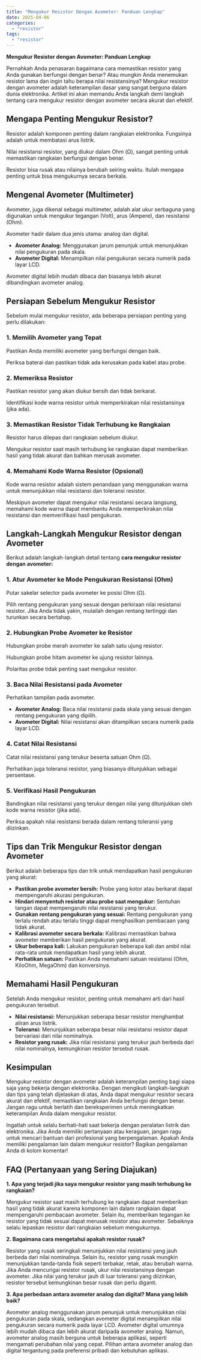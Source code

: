 ```yaml
---
title: "Mengukur Resistor Dengan Avometer: Panduan Lengkap"
date: 2025-09-06
categories: 
  - "resistor"
tags: 
  - "resistor"
---
```


**Mengukur Resistor dengan Avometer: Panduan Lengkap**

Pernahkah Anda penasaran bagaimana cara memastikan resistor yang Anda gunakan berfungsi dengan benar? Atau mungkin Anda menemukan resistor lama dan ingin tahu berapa nilai resistansinya? Mengukur resistor dengan avometer adalah keterampilan dasar yang sangat berguna dalam dunia elektronika. Artikel ini akan memandu Anda langkah demi langkah tentang cara mengukur resistor dengan avometer secara akurat dan efektif.

## Mengapa Penting Mengukur Resistor?

Resistor adalah komponen penting dalam rangkaian elektronika. Fungsinya adalah untuk membatasi arus listrik.

Nilai resistansi resistor, yang diukur dalam Ohm (Ω), sangat penting untuk memastikan rangkaian berfungsi dengan benar.

Resistor bisa rusak atau nilainya berubah seiring waktu. Itulah mengapa penting untuk bisa mengukurnya secara berkala.

## Mengenal Avometer (Multimeter)

Avometer, juga dikenal sebagai multimeter, adalah alat ukur serbaguna yang digunakan untuk mengukur tegangan (Volt), arus (Ampere), dan resistansi (Ohm).

Avometer hadir dalam dua jenis utama: analog dan digital.

- **Avometer Analog:** Menggunakan jarum penunjuk untuk menunjukkan nilai pengukuran pada skala.
- **Avometer Digital:** Menampilkan nilai pengukuran secara numerik pada layar LCD.

Avometer digital lebih mudah dibaca dan biasanya lebih akurat dibandingkan avometer analog.

## Persiapan Sebelum Mengukur Resistor

Sebelum mulai mengukur resistor, ada beberapa persiapan penting yang perlu dilakukan:

### 1\. Memilih Avometer yang Tepat

Pastikan Anda memiliki avometer yang berfungsi dengan baik.

Periksa baterai dan pastikan tidak ada kerusakan pada kabel atau probe.

### 2\. Memeriksa Resistor

Pastikan resistor yang akan diukur bersih dan tidak berkarat.

Identifikasi kode warna resistor untuk memperkirakan nilai resistansinya (jika ada).

### 3\. Memastikan Resistor Tidak Terhubung ke Rangkaian

Resistor harus dilepas dari rangkaian sebelum diukur.

Mengukur resistor saat masih terhubung ke rangkaian dapat memberikan hasil yang tidak akurat dan bahkan merusak avometer.

### 4\. Memahami Kode Warna Resistor (Opsional)

Kode warna resistor adalah sistem penandaan yang menggunakan warna untuk menunjukkan nilai resistansi dan toleransi resistor.

Meskipun avometer dapat mengukur nilai resistansi secara langsung, memahami kode warna dapat membantu Anda memperkirakan nilai resistansi dan memverifikasi hasil pengukuran.

## Langkah-Langkah Mengukur Resistor dengan Avometer

Berikut adalah langkah-langkah detail tentang **cara mengukur resistor dengan avometer:**

### 1\. Atur Avometer ke Mode Pengukuran Resistansi (Ohm)

Putar sakelar selector pada avometer ke posisi Ohm (Ω).

Pilih rentang pengukuran yang sesuai dengan perkiraan nilai resistansi resistor. Jika Anda tidak yakin, mulailah dengan rentang tertinggi dan turunkan secara bertahap.

### 2\. Hubungkan Probe Avometer ke Resistor

Hubungkan probe merah avometer ke salah satu ujung resistor.

Hubungkan probe hitam avometer ke ujung resistor lainnya.

Polaritas probe tidak penting saat mengukur resistor.

### 3\. Baca Nilai Resistansi pada Avometer

Perhatikan tampilan pada avometer.

- **Avometer Analog:** Baca nilai resistansi pada skala yang sesuai dengan rentang pengukuran yang dipilih.
- **Avometer Digital:** Nilai resistansi akan ditampilkan secara numerik pada layar LCD.

### 4\. Catat Nilai Resistansi

Catat nilai resistansi yang terukur beserta satuan Ohm (Ω).

Perhatikan juga toleransi resistor, yang biasanya ditunjukkan sebagai persentase.

### 5\. Verifikasi Hasil Pengukuran

Bandingkan nilai resistansi yang terukur dengan nilai yang ditunjukkan oleh kode warna resistor (jika ada).

Periksa apakah nilai resistansi berada dalam rentang toleransi yang diizinkan.

## Tips dan Trik Mengukur Resistor dengan Avometer

Berikut adalah beberapa tips dan trik untuk mendapatkan hasil pengukuran yang akurat:

- **Pastikan probe avometer bersih:** Probe yang kotor atau berkarat dapat mempengaruhi akurasi pengukuran.
- **Hindari menyentuh resistor atau probe saat mengukur:** Sentuhan tangan dapat mempengaruhi nilai resistansi yang terukur.
- **Gunakan rentang pengukuran yang sesuai:** Rentang pengukuran yang terlalu rendah atau terlalu tinggi dapat menghasilkan pembacaan yang tidak akurat.
- **Kalibrasi avometer secara berkala:** Kalibrasi memastikan bahwa avometer memberikan hasil pengukuran yang akurat.
- **Ukur beberapa kali:** Lakukan pengukuran beberapa kali dan ambil nilai rata-rata untuk mendapatkan hasil yang lebih akurat.
- **Perhatikan satuan:** Pastikan Anda memahami satuan resistansi (Ohm, KiloOhm, MegaOhm) dan konversinya.

## Memahami Hasil Pengukuran

Setelah Anda mengukur resistor, penting untuk memahami arti dari hasil pengukuran tersebut.

- **Nilai resistansi:** Menunjukkan seberapa besar resistor menghambat aliran arus listrik.
- **Toleransi:** Menunjukkan seberapa besar nilai resistansi resistor dapat bervariasi dari nilai nominalnya.
- **Resistor yang rusak:** Jika nilai resistansi yang terukur jauh berbeda dari nilai nominalnya, kemungkinan resistor tersebut rusak.

## Kesimpulan

Mengukur resistor dengan avometer adalah keterampilan penting bagi siapa saja yang bekerja dengan elektronika. Dengan mengikuti langkah-langkah dan tips yang telah dijelaskan di atas, Anda dapat mengukur resistor secara akurat dan efektif, memastikan rangkaian Anda berfungsi dengan benar. Jangan ragu untuk berlatih dan bereksperimen untuk meningkatkan keterampilan Anda dalam mengukur resistor.

Ingatlah untuk selalu berhati-hati saat bekerja dengan peralatan listrik dan elektronika. Jika Anda memiliki pertanyaan atau keraguan, jangan ragu untuk mencari bantuan dari profesional yang berpengalaman. Apakah Anda memiliki pengalaman lain dalam mengukur resistor? Bagikan pengalaman Anda di kolom komentar!

## FAQ (Pertanyaan yang Sering Diajukan)

**1\. Apa yang terjadi jika saya mengukur resistor yang masih terhubung ke rangkaian?**

Mengukur resistor saat masih terhubung ke rangkaian dapat memberikan hasil yang tidak akurat karena komponen lain dalam rangkaian dapat mempengaruhi pembacaan avometer. Selain itu, memberikan tegangan ke resistor yang tidak sesuai dapat merusak resistor atau avometer. Sebaiknya selalu lepaskan resistor dari rangkaian sebelum mengukurnya.

**2\. Bagaimana cara mengetahui apakah resistor rusak?**

Resistor yang rusak seringkali menunjukkan nilai resistansi yang jauh berbeda dari nilai nominalnya. Selain itu, resistor yang rusak mungkin menunjukkan tanda-tanda fisik seperti terbakar, retak, atau berubah warna. Jika Anda mencurigai resistor rusak, ukur nilai resistansinya dengan avometer. Jika nilai yang terukur jauh di luar toleransi yang diizinkan, resistor tersebut kemungkinan besar rusak dan perlu diganti.

**3\. Apa perbedaan antara avometer analog dan digital? Mana yang lebih baik?**

Avometer analog menggunakan jarum penunjuk untuk menunjukkan nilai pengukuran pada skala, sedangkan avometer digital menampilkan nilai pengukuran secara numerik pada layar LCD. Avometer digital umumnya lebih mudah dibaca dan lebih akurat daripada avometer analog. Namun, avometer analog masih berguna untuk beberapa aplikasi, seperti mengamati perubahan nilai yang cepat. Pilihan antara avometer analog dan digital tergantung pada preferensi pribadi dan kebutuhan aplikasi.
